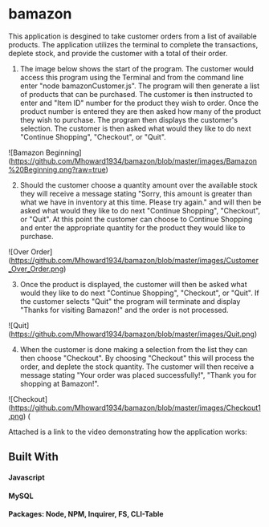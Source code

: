 # bamazon
This application is desgined to take customer orders from a list of available products.  The application utilizes the terminal to complete the transactions, deplete stock, and provide the customer with a total of their order.

1. The image below shows the start of the program.  The customer would access this program using the Terminal and from the command line enter "node bamazonCustomer.js".  The program will then generate a list of products that can be purchased.  The customer is then instructed to enter and "Item ID" number for the product they wish to order.  Once the product number is entered they are then asked how many of the product they wish to purchase.  The program then displays the customer's selection.  The customer is then asked what would they like to do next "Continue Shopping", "Checkout", or "Quit".

![Bamazon Beginning]
(https://github.com/Mhoward1934/bamazon/blob/master/images/Bamazon%20Beginning.png?raw=true)

2. Should the customer choose a quantity amount over the available stock they will receive a message stating "Sorry, this amount is greater than what we have in inventory at this time.  Please try again." and will then be asked what would they like to do next "Continue Shopping", "Checkout", or "Quit".  At this point the customer can choose to Continue Shopping and enter the appropriate quantity for the product they would like to purchase.

![Over Order]
(https://github.com/Mhoward1934/bamazon/blob/master/images/Customer_Over_Order.png)

3. Once the product is displayed, the customer will then be asked what would they like to do next "Continue Shopping", "Checkout", or "Quit".  If the customer selects "Quit" the program will terminate and display "Thanks for visiting Bamazon!" and the order is not processed.

![Quit]
(https://github.com/Mhoward1934/bamazon/blob/master/images/Quit.png)

4. When the customer is done making a selection from the list they can then choose "Checkout". By choosing "Checkout" this will process the order, and deplete the stock quantity.  The customer will then receive a message stating "Your order was placed successfully!", "Thank you for shopping at Bamazon!".

![Checkout]
(https://github.com/Mhoward1934/bamazon/blob/master/images/Checkout1.png)
(


Attached is a link to the video demonstrating how the application works:


## Built With
#### Javascript
#### MySQL
#### Packages: Node, NPM, Inquirer, FS, CLI-Table
